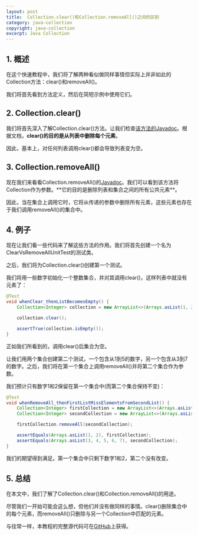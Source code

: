 ```yaml
---
layout: post
title:  Collection.clear()和Collection.removeAll()之间的区别
category: java-collection
copyright: java-collection
excerpt: Java Collection
---
```


## 1. 概述

在这个快速教程中，我们将了解两种看似做同样事情但实际上并非如此的Collection方法：clear()和removeAll()。

我们将首先看到方法定义，然后在简短示例中使用它们。

## 2. Collection.clear()

我们将首先深入了解Collection.clear()方法。让我们检查[该方法的Javadoc](https://docs.oracle.com/en/java/javase/11/docs/api/java.base/java/util/Collection.html#clear())。根据文档，**clear()的目的是从列表中删除每个元素**。

因此，基本上，对任何列表调用clear()都会导致列表变为空。

## 3. Collection.removeAll()

现在我们来看看Collection.removeAll()的[Javadoc](https://docs.oracle.com/en/java/javase/11/docs/api/java.base/java/util/Collection.html#removeAll(java.util.Collection))。我们可以看到该方法将Collection作为参数。**它的目的是删除列表和集合之间的所有公共元素**。

因此，当在集合上调用它时，它将从传递的参数中删除所有元素，这些元素也存在于我们调用removeAll()的集合中。

## 4. 例子

现在让我们看一些代码来了解这些方法的作用。我们将首先创建一个名为ClearVsRemoveAllUnitTest的测试类。

之后，我们将为Collection.clear()创建第一个测试。

我们将用一些数字初始化一个整数集合，并对其调用clear()，这样列表中就没有元素了：

```java
@Test
void whenClear_thenListBecomesEmpty() {
    Collection<Integer> collection = new ArrayList<>(Arrays.asList(1, 2, 3, 4, 5));

    collection.clear();

    assertTrue(collection.isEmpty());
}
```

正如我们所看到的，调用clear()后集合为空。

让我们用两个集合创建第二个测试，一个包含从1到5的数字，另一个包含从3到7的数字。之后，我们将在第一个集合上调用removeAll()并将第二个集合作为参数。

我们预计只有数字1和2保留在第一个集合中(而第二个集合保持不变)：

```java
@Test
void whenRemoveAll_thenFirstListMissElementsFromSecondList() {
    Collection<Integer> firstCollection = new ArrayList<>(Arrays.asList(1, 2, 3, 4, 5));
    Collection<Integer> secondCollection = new ArrayList<>(Arrays.asList(3, 4, 5, 6, 7));

    firstCollection.removeAll(secondCollection);

    assertEquals(Arrays.asList(1, 2), firstCollection);
    assertEquals(Arrays.asList(3, 4, 5, 6, 7), secondCollection);
}
```

我们的期望得到满足。第一个集合中只剩下数字1和2，第二个没有改变。

## 5. 总结

在本文中，我们了解了Collection.clear()和Collection.removeAll()的用途。

尽管我们一开始可能会这么想，但他们并没有做同样的事情。clear()删除集合中的每个元素，而removeAll()只删除与另一个Collection中匹配的元素。

与往常一样，本教程的完整源代码可在[GitHub](https://github.com/tuyucheng7/taketoday-tutorial4j/tree/master/java-core-modules/java-collections-3)上获得。